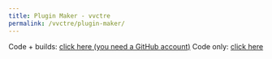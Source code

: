 ```yaml
---
title: Plugin Maker - vvctre
permalink: /vvctre/plugin-maker/
---
```


Code + builds: [click here (you need a GitHub account)](code-and-builds-user-github-account/)
Code only: [click here](code-only/)
